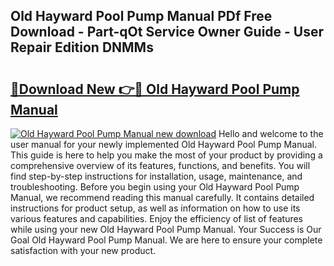 ## Old Hayward Pool Pump Manual PDf Free Download - Part-qOt Service Owner Guide - User Repair Edition DNMMs

# <h2><a href="http://bc29640.oget.top/?id=Old+Hayward+Pool+Pump+Manual">🔗Download New 👉🔴 Old Hayward Pool Pump Manual</a></h2>

[![Old Hayward Pool Pump Manual new download](https://i.imgur.com/5g1atiW.png)](http://bc29640.oget.top/?id=Old+Hayward+Pool+Pump+Manual)
Hello and welcome to the user manual for your newly implemented Old Hayward Pool Pump Manual. This guide is here to help you make the most of your product by providing a comprehensive overview of its features, functions, and benefits. You will find step-by-step instructions for installation, usage, maintenance, and troubleshooting. Before you begin using your Old Hayward Pool Pump Manual, we recommend reading this manual carefully. It contains detailed instructions for product setup, as well as information on how to use its various features and capabilities. Enjoy the efficiency of list of features while using your new Old Hayward Pool Pump Manual. Your Success is Our Goal Old Hayward Pool Pump Manual. We are here to ensure your complete satisfaction with your new product.

